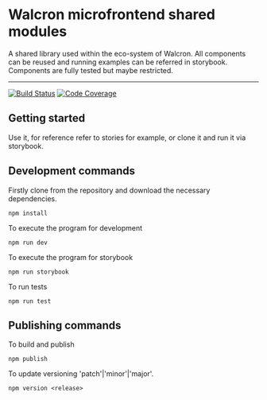 # Walcron microfrontend shared modules

A shared library used within the eco-system of Walcron. All components can be reused and running examples can be referred in storybook. Components are fully tested but maybe restricted.

---

[![Build Status][build-badge]][build]
[![Code Coverage][coverage-badge]][coverage]

## Getting started

Use it, for reference refer to stories for example, or clone it and run it via storybook.

## Development commands

Firstly clone from the repository and download the necessary dependencies.

`npm install`

To execute the program for development

`npm run dev`

To execute the program for storybook

`npm run storybook`

To run tests

`npm run test`

## Publishing commands

To build and publish

`npm publish`

To update versioning 'patch'|'minor'|'major'.

`npm version <release>`

[build-badge]: https://img.shields.io/github/actions/workflow/status/yoonghan/walcron-microfrontend-shared/pull-request.yml
[build]: https://github.com/yoonghan/walcron-microfrontend-shared/actions?query=workflow%3Apull-request
[coverage-badge]: https://img.shields.io/codecov/c/github/yoonghan/walcron-microfrontend-shared.svg?style=flat-square
[coverage]: https://codecov.io/gh/yoonghan/walcron-microfrontend-shared
